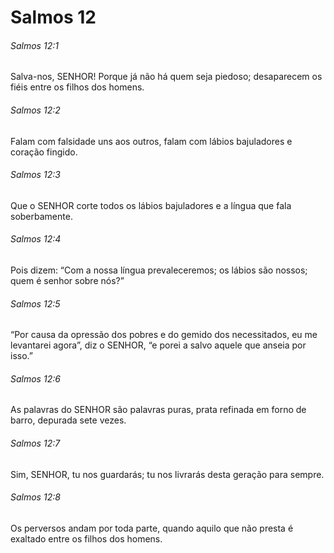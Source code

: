 # Salmos 12

###### Salmos 12:1

Salva-nos, SENHOR! Porque já não há quem seja piedoso; desaparecem os fiéis entre os filhos dos homens.

###### Salmos 12:2

Falam com falsidade uns aos outros, falam com lábios bajuladores e coração fingido.

###### Salmos 12:3

Que o SENHOR corte todos os lábios bajuladores e a língua que fala soberbamente.

###### Salmos 12:4

Pois dizem: “Com a nossa língua prevaleceremos; os lábios são nossos; quem é senhor sobre nós?”

###### Salmos 12:5

“Por causa da opressão dos pobres e do gemido dos necessitados, eu me levantarei agora”, diz o SENHOR, “e porei a salvo aquele que anseia por isso.”

###### Salmos 12:6

As palavras do SENHOR são palavras puras, prata refinada em forno de barro, depurada sete vezes.

###### Salmos 12:7

Sim, SENHOR, tu nos guardarás; tu nos livrarás desta geração para sempre.

###### Salmos 12:8

Os perversos andam por toda parte, quando aquilo que não presta é exaltado entre os filhos dos homens.

